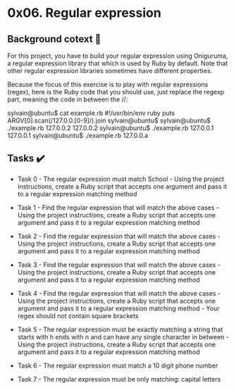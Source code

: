 # 0x06. Regular expression

## Background cotext :page_with_curl:

For this project, you have to build your regular expression using Oniguruma, a regular expression library that which is used by Ruby by default. Note that other regular expression libraries sometimes have different properties.

Because the focus of this exercise is to play with regular expressions (regex), here is the Ruby code that you should use, just replace the regexp part, meaning the code in between the //:

sylvain@ubuntu$ cat example.rb
#!/usr/bin/env ruby
puts ARGV[0].scan(/127.0.0.[0-9]/).join
sylvain@ubuntu$
sylvain@ubuntu$ ./example.rb 127.0.0.2
127.0.0.2
sylvain@ubuntu$ ./example.rb 127.0.0.1
127.0.0.1
sylvain@ubuntu$ ./example.rb 127.0.0.a

## Tasks :heavy_check_mark:

* Task 0 - The regular expression must match School
        - Using the project instructions, create a Ruby script that accepts one argument and pass it to a regular expression matching method

* Task 1 - Find the regular expression that will match the above cases
        - Using the project instructions, create a Ruby script that accepts one argument and pass it to a regular expression matching method

* Task 2 - Find the regular expression that will match the above cases
        - Using the project instructions, create a Ruby script that accepts one argument and pass it to a regular expression matching method

* Task 3 - Find the regular expression that will match the above cases
        - Using the project instructions, create a Ruby script that accepts one argument and pass it to a regular expression matching method

* Task 4 - Find the regular expression that will match the above cases
        - Using the project instructions, create a Ruby script that accepts one argument and pass it to a regular expression matching method
        - Your regex should not contain square brackets

* Task 5 - The regular expression must be exactly matching a string that starts with h ends with n and can have any single character in between
        - Using the project instructions, create a Ruby script that accepts one argument and pass it to a regular expression matching method

* Task 6 - The regular expression must match a 10 digit phone number

* Task 7 - The regular expression must be only matching: capital letters
